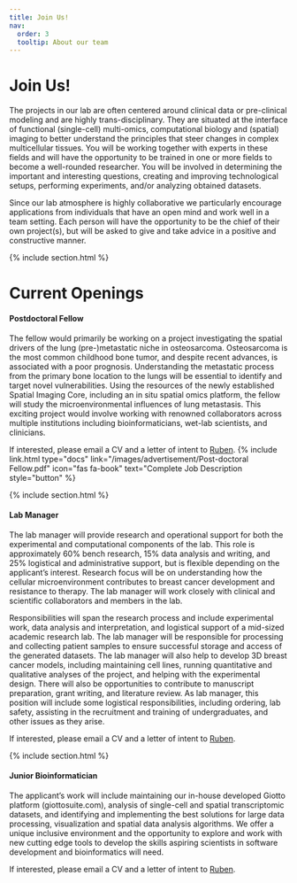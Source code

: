 ```yaml
---
title: Join Us!
nav:
  order: 3
  tooltip: About our team
---
```


# <i class="fas fa-users"></i>Join Us!
The projects in our lab are often centered around clinical data or pre-clinical modeling and are highly trans-disciplinary. They are situated at the interface of functional (single-cell) multi-omics, computational biology and (spatial) imaging to better understand the principles that steer changes in complex multicellular tissues. You will be working together with experts in these fields and will have the opportunity to be trained in one or more fields to become a well-rounded researcher. You will be involved in determining the important and interesting questions, creating and improving technological setups, performing experiments, and/or analyzing obtained datasets.

Since our lab atmosphere is highly collaborative we particularly encourage applications from individuals that have an open mind and work well in a team setting. Each person will have the opportunity to be the chief of their own project(s), but will be asked to give and take advice in a positive and constructive manner. 

{% include section.html %}

# Current Openings

#### Postdoctoral Fellow

The fellow would primarily be working on a project investigating the spatial drivers of the lung (pre-)metastatic niche in osteosarcoma. Osteosarcoma is the most common childhood bone tumor, and despite recent advances, is associated with a poor prognosis. Understanding the metastatic process from the primary bone location to the lungs will be essential to identify and target novel vulnerabilities. Using the resources of the newly established Spatial Imaging Core, including an in situ spatial omics platform, the fellow will study the microenvironmental influences of lung metastasis. This exciting project would involve working with renowned collaborators across multiple institutions including bioinformaticians, wet-lab scientists, and clinicians.

If interested, please email a CV and a letter of intent to [Ruben](rdries@bu.edu).
{%
  include link.html
  type="docs"
  link="/images/advertisement/Post-doctoral Fellow.pdf"
  icon="fas fa-book"
  text="Complete Job Description
  style="button"
%}

{% include section.html %}

#### Lab Manager

The lab manager will provide research and operational support for both the experimental and computational components of the lab. This role is approximately 60% bench research, 15% data analysis and writing, and 25% logistical and administrative support, but is flexible depending on the applicant’s interest. Research focus will be on understanding how the cellular microenvironment contributes to breast cancer development and resistance to therapy. The lab manager will work closely with clinical and scientific collaborators and members in the lab.
 
Responsibilities will span the research process and include experimental work, data analysis and interpretation, and logistical support of a mid-sized academic research lab. The lab manager will be responsible for processing and collecting patient samples to ensure successful storage and access of the generated datasets. The lab manager will also help to develop 3D breast cancer models, including maintaining cell lines, running quantitative and qualitative analyses of the project, and helping with the experimental design. There will also be opportunities to contribute to manuscript preparation, grant writing, and literature review. As lab manager, this position will include some logistical responsibilities, including ordering, lab safety, assisting in the recruitment and training of undergraduates, and other issues as they arise.

If interested, please email a CV and a letter of intent to [Ruben](rdries@bu.edu).

{% include section.html %}

#### Junior Bioinformatician

The applicant’s work will include maintaining our in-house developed Giotto platform (giottosuite.com), analysis of single-cell and spatial transcriptomic datasets, and identifying and implementing the best solutions for large data processing, visualization and spatial data analysis algorithms. We offer a unique inclusive environment and the opportunity to explore and work with new cutting edge tools to develop the skills aspiring scientists in software development and bioinformatics will need.

If interested, please email a CV and a letter of intent to [Ruben](rdries@bu.edu).



